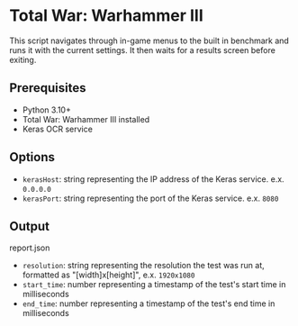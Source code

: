 # Total War: Warhammer III

This script navigates through in-game menus to the built in benchmark and runs it with the current settings. It then waits for a results screen before exiting.

## Prerequisites

- Python 3.10+
- Total War: Warhammer III installed
- Keras OCR service

## Options

- `kerasHost`: string representing the IP address of the Keras service. e.x. `0.0.0.0` 
- `kerasPort`: string representing the port of the Keras service. e.x. `8080`

## Output

report.json
- `resolution`: string representing the resolution the test was run at, formatted as "[width]x[height]", e.x. `1920x1080`
- `start_time`: number representing a timestamp of the test's start time in milliseconds
- `end_time`: number representing a timestamp of the test's end time in milliseconds